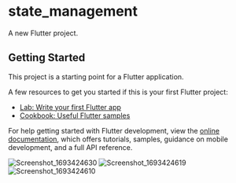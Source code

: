 # state_management

A new Flutter project.

## Getting Started

This project is a starting point for a Flutter application.

A few resources to get you started if this is your first Flutter project:

- [Lab: Write your first Flutter app](https://docs.flutter.dev/get-started/codelab)
- [Cookbook: Useful Flutter samples](https://docs.flutter.dev/cookbook)

For help getting started with Flutter development, view the
[online documentation](https://docs.flutter.dev/), which offers tutorials,
samples, guidance on mobile development, and a full API reference.

![Screenshot_1693424630](https://github.com/andactasdemir24/flutter_state_management/assets/96003255/057dfd3f-0bfe-4775-b79b-5f1653c7d698)
![Screenshot_1693424619](https://github.com/andactasdemir24/flutter_state_management/assets/96003255/25f3f543-b901-400a-b81e-4cf1a408d3ce)
![Screenshot_1693424610](https://github.com/andactasdemir24/flutter_state_management/assets/96003255/c80fe2c9-b887-41c4-a5cb-7786088eae25)
